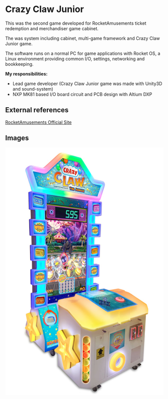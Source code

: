 # Crazy Claw Junior

This was the second game developed for RocketAmusements ticket redemption and merchandiser game cabinet.

The was system including cabinet, multi-game framework and Crazy Claw Junior game.

The software runs on a normal PC for game applications with Rocket OS, a Linux environment providing common I/O, settings, networking and bookkeeping. 

**My responsibilities:**

- Lead game developer (Crazy Claw Junior game was made with Unity3D and sound-system)
- NXP MK81 based I/O board circuit and PCB design with Altium DXP

## External references

[RocketAmusements Official Site](https://www.rocketamusements.com)

## Images

![Crazy Claw Junior](/projects/crazy_claw_jr/jr-machine_2_orig.jpg "Compact 1-player, 43 wide, 57 deep inches")
